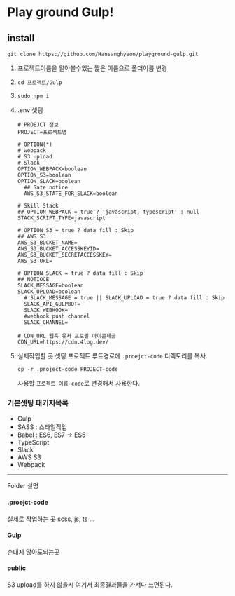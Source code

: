 # Play ground Gulp!

## install

```shell
git clone https://github.com/Hansanghyeon/playground-gulp.git
```

1. 프로젝트이름을 알아볼수있는 짧은 이름으로 폴더이름 변경
2. `cd 프로젝트/Gulp`
3. `sudo npm i`
4. .env 셋팅
    ```env
   # PROEJCT 정보
    PROJECT=프로젝트명
    
    # OPTION(*)
    # webpack
    # S3 upload
    # Slack
    OPTION_WEBPACK=boolean
    OPTION_S3=boolean
    OPTION_SLACK=boolean
      ## Sate notice
      AWS_S3_STATE_FOR_SLACK=boolean
    
    # Skill Stack
    ## OPTION_WEBPACK = true ? 'javascript, typescript' : null
    STACK_SCRIPT_TYPE=javascript
    
    # OPTION_S3 = true ? data fill : Skip
    ## AWS S3
    AWS_S3_BUCKET_NAME=
    AWS_S3_BUCKET_ACCESSKEYID=
    AWS_S3_BUCKET_SECRETACCESSKEY=
    AWS_S3_URL=
    
    # OPTION_SLACK = true ? data fill : Skip
    ## NOTIOCE
    SLACK_MESSAGE=boolean
    SLACK_UPLOAD=boolean
      # SLACK_MESSAGE = true || SLACK_UPLOAD = true ? data fill : Skip
      SLACK_API_GULPBOT=
      SLACK_WEBHOOK=
      #webhook push channel
      SLACK_CHANNEL=
    
    # CDN_URL 웹훅 유저 프로필 아이콘제공
    CDN_URL=https://cdn.4log.dev/
    ```
5. 실제작업할 곳 셋팅
    프로젝트 루트경로에 `.proejct-code` 디렉토리를 복사
    
    ```shell
    cp -r .project-code PROJECT-code
    ```
    
    사용할 `프로젝트 이름-code`로 변경해서 사용한다.

### 기본셋팅 패키지목록

- Gulp
- SASS : 스타일작업
- Babel : ES6, ES7 → ES5
- TypeScript
- Slack
- AWS S3
- Webpack

---

Folder 설명

#### .proejct-code

실제로 작업하는 곳 scss, js, ts ...

#### Gulp

손대지 않아도되는곳

#### public

S3 upload를 하지 않을시 여기서 최종결과물을 가져다 쓰면된다.